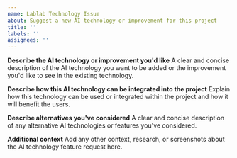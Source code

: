 ```yaml
---
name: Lablab Technology Issue
about: Suggest a new AI technology or improvement for this project
title: ''
labels: ''
assignees: ''
---
```


**Describe the AI technology or improvement you'd like**
A clear and concise description of the AI technology you want to be added or the improvement you'd like to see in the existing technology.

**Describe how this AI technology can be integrated into the project**
Explain how this technology can be used or integrated within the project and how it will benefit the users.

**Describe alternatives you've considered**
A clear and concise description of any alternative AI technologies or features you've considered.

**Additional context**
Add any other context, research, or screenshots about the AI technology feature request here.
